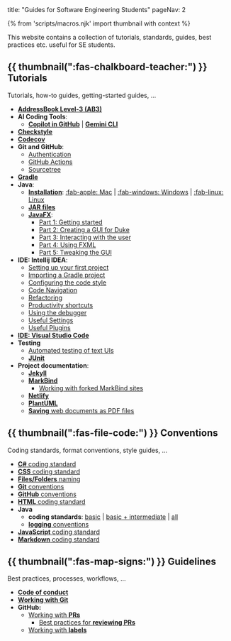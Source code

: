 <frontmatter>
  title: "Guides for Software Engineering Students"
  pageNav: 2
</frontmatter>

{% from 'scripts/macros.njk' import thumbnail with context %}

<div class="lead">

This website contains a collection of tutorials, standards, guides, best practices etc. useful for SE students.
</div>

## {{ thumbnail(":fas-chalkboard-teacher:") }} Tutorials

Tutorials, how-to guides, getting-started guides, ...

* [**AddressBook Level-3 (AB3)**](tutorials/ab3.html)
* **AI Coding Tools**:
  * [**Copilot in GitHub**](tutorials/githubCopilot.html) | [**Gemini CLI**](tutorials/geminiCli.md)
* [**Checkstyle**](tutorials/checkstyle.html)
* [**Codecov**](tutorials/codecov.html)
* **Git and GitHub**:
  * [Authentication](tutorials/githubAuthentication.html)
  * [GitHub Actions](tutorials/githubActions.html)
  * [Sourcetree](tutorials/sourcetree.html)
* [**Gradle**](tutorials/gradle.html)
* **Java**:
  * **[Installation](tutorials/javaInstallation.html)**: [:fab-apple: Mac](tutorials/javaInstallationMac.html) | [:fab-windows: Windows](tutorials/javaInstallationWindows.html) | [:fab-linux: Linux](tutorials/javaInstallationLinux.html)
  * [**JAR files**](tutorials/jar.html)
  * [**JavaFX**](tutorials/javaFx.html):
    * [Part 1: Getting started](tutorials/javaFxPart1.html)
    * [Part 2: Creating a GUI for Duke](tutorials/javaFxPart2.html)
    * [Part 3: Interacting with the user](tutorials/javaFxPart3.html)
    * [Part 4: Using FXML](tutorials/javaFxPart4.html)
    * [Part 5: Tweaking the GUI](tutorials/javaFxPart5.html)
* **IDE: Intellij IDEA**:
  * [Setting up your first project](tutorials/intellijProjectSetup.html)
  * [Importing a Gradle project](tutorials/intellijImportGradleProject.html)
  * [Configuring the code style](tutorials/intellijCodeStyle.html)
  * [Code Navigation](tutorials/intellijCodeNavigation.html)
  * [Refactoring](tutorials/intellijRefactoring.html)
  * [Productivity shortcuts](tutorials/intellijProductivityShortcuts.html)
  * [Using the debugger](tutorials/intellijDebugger.html)
  * [Useful Settings](tutorials/intellijUsefulSettings.html)
  * [Useful Plugins](tutorials/intellijUsefulPlugins.html)
* [**IDE: Visual Studio Code**](tutorials/vscode.html)
  <include src="tutorials/vscode.md#vscode-sub-topics" />
* **Testing**
  * [Automated testing of text UIs](tutorials/textUiTesting.html)
  * [**JUnit**](tutorials/junit.html)
* **Project documentation**:
  * [**Jekyll**](tutorials/jekyll.html)
  * [**MarkBind**](tutorials/markbind.html)
    * [Working with forked MarkBind sites](tutorials/markbind-forked-sites.html)
  * [**Netlify**](tutorials/netlify.html)
  * [**PlantUML**](tutorials/plantUml.html)
  * [**Saving** web documents as PDF files](tutorials/savingPdf.html)


## {{ thumbnail(":fas-file-code:") }} Conventions

Coding standards, format conventions, style guides, ...

* [**C#** coding standard](conventions/csharp.html)
* [**CSS** coding standard](conventions/css.html)
* [**Files/Folders** naming](conventions/files.html)
* [**Git** conventions](conventions/git.html)
* [**GitHub** conventions](conventions/github.html)
* [**HTML** coding standard](conventions/html.html)
* **Java**
  * **coding standards**: [basic](conventions/java/basic.html) | [basic + intermediate](conventions/java/intermediate.html) | [all](conventions/java/index.html)
  * [**logging** conventions](conventions/java/logging.html)
* [**JavaScript** coding standard](conventions/javascript.html)
* [**Markdown** coding standard](conventions/markdown.html)

## {{ thumbnail(":fas-map-signs:") }} Guidelines

Best practices, processes, workflows, ...

* [**Code of conduct**](guidelines/codeOfConduct.html)<br>
* [**Working with Git**](guidelines/commits.html)
* **GitHub:**
  * [Working with **PRs**](guidelines/PRs.html)
    * [Best practices for **reviewing PRs**](guidelines/PRs-reviewing.html)
  * [Working with **labels**](guidelines/labels.html)
